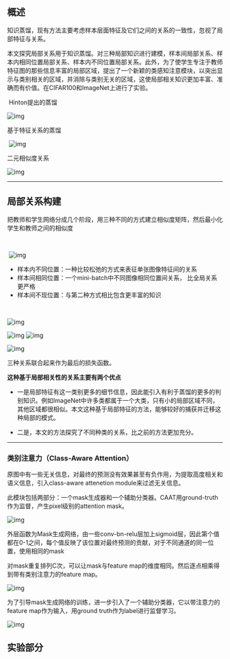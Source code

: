 ## 概述





​		知识蒸馏，现有方法主要考虑样本层面特征及它们之间的关系的一致性，忽视了局部特征与关系。

​		本文探究局部关系用于知识蒸馏。对三种局部知识进行建模，样本间局部关系、样本内相同位置局部关系、样本内不同位置局部关系。此外，为了使学生专注于教师特征图的那些信息丰富的局部区域，提出了一个新颖的类感知注意模块，以突出显示与类别相关的区域，并消除与类别无关的区域，这使局部相关知识更加丰富、准确而有价值。在CIFAR100和ImageNet上进行了实验。

 

​    Hinton提出的蒸馏

![img](https://github.com/RainbowLLL/paper-reading/blob/master/imgs/clip_image002.png)

  基于特征关系的蒸馏

​		![img](https://github.com/RainbowLLL/paper-reading/blob/master/imgs/clip_image004.png)

二元相似度关系

![img](https://github.com/RainbowLLL/paper-reading/blob/master/imgs/clip_image006.jpg)

---



## 局部关系构建

​    把教师和学生网络分成几个阶段，用三种不同的方式建立相似度矩阵，然后最小化学生和教师之间的相似度

​    

​    ![img](https://github.com/RainbowLLL/paper-reading/blob/master/imgs/clip_image008.jpg)

* 样本内不同位置：一种比较松弛的方式来表征单张图像特征间的关系
* 样本间相同位置：一个mini-batch中不同图像相同位置间关系， 比全局关系更严格
* 样本间不现位置：与第二种方式相比包含更丰富的知识

​    

![img](https://github.com/RainbowLLL/paper-reading/blob/master/imgs/clip_image010.jpg)

![img](https://github.com/RainbowLLL/paper-reading/blob/master/imgs/clip_image012.jpg) ![img](https://github.com/RainbowLLL/paper-reading/blob/master/imgs/clip_image014.jpg)

![img](https://github.com/RainbowLLL/paper-reading/blob/master/imgs/clip_image016.jpg)

 

 

三种关系联合起来作为最后的损失函数。

 

**这种基于局部相关性的关系主要有两个优点**

* 一是局部特征有这一类别更多的细节信息，因此能引入有利于蒸馏的更多的判别知识。例如ImageNet中许多类都属于一个大类，只有小的局部区域不同，其他区域都很相似。本文这种基于局部特征的方法，能够较好的捕获并迁移这种局部的模式。

* 二是，本文的方法探究了不同种类的关系，比之前的方法更加充分。

---



### 类别注意力（Class-Aware Attention）

原图中有一些无关信息，对最终的预测没有效果甚至有负作用，为提取高度相关和语义信息，引入class-aware attenetion module来过滤无关信息。

 

此模块包括两部分：一个mask生成器和一个辅助分类器。CAAT用ground-truth作为监督，产生pixel级别的attention mask。

 

![img](https://github.com/RainbowLLL/paper-reading/blob/master/imgs/clip_image017.png)

外层函数为Mask生成网络，由一些conv-bn-relu层加上sigmoid层，因此第个值都在0-1之间，每个值反映了该位置对最终预测的贡献，对于不同通道的同一位置，使用相同的mask

对mask重复排列C次，可以让mask与feature map的维度相同。然后逐点相乘得到带有类别注意力的feature map。

![img](https://github.com/RainbowLLL/paper-reading/blob/master/imgs/clip_image019.jpg)

为了引导mask生成网络的训练，进一步引入了一个辅助分类器，它以带注意力的feature map作为输入，用ground truth作为label进行监督学习。

![img](https://github.com/RainbowLLL/paper-reading/blob/master/imgs/clip_image021.jpg)

 ## 实验部分

